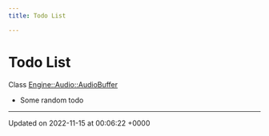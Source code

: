 ```yaml
---
title: Todo List

---
```


# Todo List






Class [Engine::Audio::AudioBuffer](/classes/classEngine_1_1Audio_1_1AudioBuffer.md)

* Some random todo 

-------------------------------

Updated on 2022-11-15 at 00:06:22 +0000
